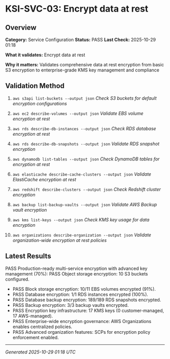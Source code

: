# KSI-SVC-03: Encrypt data at rest

## Overview

**Category:** Service Configuration
**Status:** PASS
**Last Check:** 2025-10-29 01:18

**What it validates:** Encrypt data at rest

**Why it matters:** Validates comprehensive data at rest encryption from basic S3 encryption to enterprise-grade KMS key management and compliance

## Validation Method

1. `aws s3api list-buckets --output json`
   *Check S3 buckets for default encryption configurations*

2. `aws ec2 describe-volumes --output json`
   *Validate EBS volume encryption at rest*

3. `aws rds describe-db-instances --output json`
   *Check RDS database encryption at rest*

4. `aws rds describe-db-snapshots --output json`
   *Validate RDS snapshot encryption*

5. `aws dynamodb list-tables --output json`
   *Check DynamoDB tables for encryption at rest*

6. `aws elasticache describe-cache-clusters --output json`
   *Validate ElastiCache encryption at rest*

7. `aws redshift describe-clusters --output json`
   *Check Redshift cluster encryption*

8. `aws backup list-backup-vaults --output json`
   *Validate AWS Backup vault encryption*

9. `aws kms list-keys --output json`
   *Check KMS key usage for data encryption*

10. `aws organizations describe-organization --output json`
   *Validate organization-wide encryption at rest policies*

## Latest Results

PASS Production-ready multi-service encryption with advanced key management (70%): PASS Object storage encryption: 10 S3 buckets configured.
- PASS Block storage encryption: 10/11 EBS volumes encrypted (91%).
- PASS Database encryption: 1/1 RDS instances encrypted (100%).
- PASS Database backup encryption: 189/189 RDS snapshots encrypted.
- PASS Backup encryption: 3/3 backup vaults encrypted.
- PASS Encryption key infrastructure: 17 KMS keys (0 customer-managed, 17 AWS-managed).
- PASS Enterprise-wide encryption governance: AWS Organizations enables centralized policies.
- PASS Advanced organization features: SCPs for encryption policy enforcement enabled.

---
*Generated 2025-10-29 01:18 UTC*